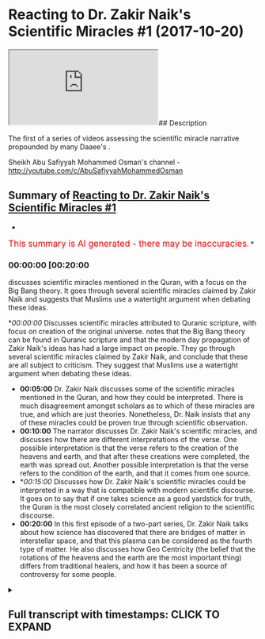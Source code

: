 # Reacting to Dr. Zakir Naik's Scientific Miracles #1 (2017-10-20)

<iframe loading='lazy' src='https://www.youtube.com/embed/3PWiCVjrOXE'></iframe>## Description

The first of a series of videos assessing the scientific miracle narrative propounded by many Daaee's . 

Sheikh Abu Safiyyah Mohammed Osman's channel - http://youtube.com/c/AbuSafiyyahMohammedOsman

## Summary of [Reacting to Dr. Zakir Naik's Scientific Miracles #1](https://www.youtube.com/watch?v=3PWiCVjrOXE)


*

<span style="color:red; font-size:125%">This summary is AI generated - there may be inaccuracies</span>. [](/)*

### <a onclick="modifyYTiframeseektime('1200')">00:00:00 [00:20:00</a>

 discusses scientific miracles mentioned in the Quran, with a focus on the Big Bang theory. It goes through several scientific miracles claimed by Zakir Naik and suggests that Muslims use a watertight argument when debating these ideas.

**<a onclick="modifyYTiframeseektime('0')">00:00:00</a>* Discusses scientific miracles attributed to Quranic scripture, with focus on creation of the original universe. notes that the Big Bang theory can be found in Quranic scripture and that the modern day propagation of Zakir Naik's ideas has had a large impact on people. They go through several scientific miracles claimed by Zakir Naik, and conclude that these are all subject to criticism. They suggest that Muslims use a watertight argument when debating these ideas.
* **<a onclick="modifyYTiframeseektime('300')">00:05:00</a>**  Dr. Zakir Naik discusses some of the scientific miracles mentioned in the Quran, and how they could be interpreted. There is much disagreement amongst scholars as to which of these miracles are true, and which are just theories. Nonetheless, Dr. Naik insists that any of these miracles could be proven true through scientific observation.
* **<a onclick="modifyYTiframeseektime('600')">00:10:00</a>** The narrator discusses Dr. Zakir Naik's scientific miracles, and discusses how there are different interpretations of the verse. One possible interpretation is that the verse refers to the creation of the heavens and earth, and that after these creations were completed, the earth was spread out. Another possible interpretation is that the verse refers to the condition of the earth, and that it comes from one source.
* **<a onclick="modifyYTiframeseektime('900')">00:15:00</a>* Discusses how Dr. Zakir Naik's scientific miracles could be interpreted in a way that is compatible with modern scientific discourse. It goes on to say that if one takes science as a good yardstick for truth, the Quran is the most closely correlated ancient religion to the scientific discourse.
* **<a onclick="modifyYTiframeseektime('1200')">00:20:00</a>** In this first episode of a two-part series, Dr. Zakir Naik talks about how science has discovered that there are bridges of matter in interstellar space, and that this plasma can be considered as the fourth type of matter. He also discusses how Geo Centricity (the belief that the rotations of the heavens and the earth are the most important thing) differs from traditional healers, and how it has been a source of controversy for some people.

<details><summary><h2>Full transcript with timestamps: CLICK TO EXPAND</h2></summary>

<a onclick="modifyYTiframeseektime('1)')">0:00:01 [Music]</a>
<a onclick="modifyYTiframeseektime('8)')">0:00:08 Jamia 30 miss Vilar another human is and</a>
<a onclick="modifyYTiframeseektime('12)')">0:00:12 gentlemen and welcome to our first</a>
<a onclick="modifyYTiframeseektime('14)')">0:00:14 episode of our assessment of the</a>
<a onclick="modifyYTiframeseektime('17)')">0:00:17 scientific miracles narrative basically</a>
<a onclick="modifyYTiframeseektime('20)')">0:00:20 as a precursor first of all let me</a>
<a onclick="modifyYTiframeseektime('23)')">0:00:23 introduce you I also fear how you do</a>
<a onclick="modifyYTiframeseektime('27)')">0:00:27 that I'm good not good to thank you know</a>
<a onclick="modifyYTiframeseektime('30)')">0:00:30 our pleasure man I've got another video</a>
<a onclick="modifyYTiframeseektime('32)')">0:00:32 of you in one of other videos welcome to</a>
<a onclick="modifyYTiframeseektime('37)')">0:00:37 just now what we're doing and before we</a>
<a onclick="modifyYTiframeseektime('39)')">0:00:39 start is what we're doing is we're going</a>
<a onclick="modifyYTiframeseektime('41)')">0:00:41 through systematically the claims made</a>
<a onclick="modifyYTiframeseektime('43)')">0:00:43 by both Muslim propagandists and</a>
<a onclick="modifyYTiframeseektime('45)')">0:00:45 non-muslim propagandists to try and</a>
<a onclick="modifyYTiframeseektime('48)')">0:00:48 assert that there is what they would</a>
<a onclick="modifyYTiframeseektime('50)')">0:00:50 refer to as a either scientific miracles</a>
<a onclick="modifyYTiframeseektime('53)')">0:00:53 of the Quran or be scientific errors of</a>
<a onclick="modifyYTiframeseektime('55)')">0:00:55 the Quran both of them use a very</a>
<a onclick="modifyYTiframeseektime('57)')">0:00:57 similar strategy in a sense I mean they</a>
<a onclick="modifyYTiframeseektime('59)')">0:00:59 go to the old exegesis is but it fi seer</a>
<a onclick="modifyYTiframeseektime('61)')">0:01:01 of the Quran and they try and pick out</a>
<a onclick="modifyYTiframeseektime('63)')">0:01:03 that which either goes in line with</a>
<a onclick="modifyYTiframeseektime('65)')">0:01:05 science or convict science what we're</a>
<a onclick="modifyYTiframeseektime('67)')">0:01:07 gonna do hopefully to start off with is</a>
<a onclick="modifyYTiframeseektime('70)')">0:01:10 discuss or just refer you guys actually</a>
<a onclick="modifyYTiframeseektime('72)')">0:01:12 to something we've already done with</a>
<a onclick="modifyYTiframeseektime('73)')">0:01:13 support sabore admins who's who's kind</a>
<a onclick="modifyYTiframeseektime('77)')">0:01:17 of Iman known for his</a>
<a onclick="modifyYTiframeseektime('80)')">0:01:20 polemics against evolutionists and is</a>
<a onclick="modifyYTiframeseektime('83)')">0:01:23 the base with the evolutionists well we</a>
<a onclick="modifyYTiframeseektime('85)')">0:01:25 kind of to kind of conclude what he said</a>
<a onclick="modifyYTiframeseektime('87)')">0:01:27 we we concluded that in terms of science</a>
<a onclick="modifyYTiframeseektime('90)')">0:01:30 in the philosophy of science the highest</a>
<a onclick="modifyYTiframeseektime('92)')">0:01:32 form of site or the strongest science</a>
<a onclick="modifyYTiframeseektime('94)')">0:01:34 you could say is observational science</a>
<a onclick="modifyYTiframeseektime('96)')">0:01:36 so if you have a vase and you drop a</a>
<a onclick="modifyYTiframeseektime('98)')">0:01:38 vase and the vase breaks this is</a>
<a onclick="modifyYTiframeseektime('100)')">0:01:40 something which is observationally true</a>
<a onclick="modifyYTiframeseektime('102)')">0:01:42 we can see it it's an observation right</a>
<a onclick="modifyYTiframeseektime('104)')">0:01:44 now how the vase breaks in terms of the</a>
<a onclick="modifyYTiframeseektime('107)')">0:01:47 theory of gravity or theories of gravity</a>
<a onclick="modifyYTiframeseektime('109)')">0:01:49 doesn't that's that's changed you know</a>
<a onclick="modifyYTiframeseektime('112)')">0:01:52 it was first Newtonian understanding and</a>
<a onclick="modifyYTiframeseektime('114)')">0:01:54 then an Italian saying for example right</a>
<a onclick="modifyYTiframeseektime('115)')">0:01:55 so theories are not as strong as</a>
<a onclick="modifyYTiframeseektime('118)')">0:01:58 observations but even observations we</a>
<a onclick="modifyYTiframeseektime('120)')">0:02:00 concluded can change as well and one of</a>
<a onclick="modifyYTiframeseektime('122)')">0:02:02 those examples as the Sun it was</a>
<a onclick="modifyYTiframeseektime('125)')">0:02:05 observed to be static irrespective to</a>
<a onclick="modifyYTiframeseektime('127)')">0:02:07 the earth and then it was observed to</a>
<a onclick="modifyYTiframeseektime('128)')">0:02:08 have its own rotation around itself and</a>
<a onclick="modifyYTiframeseektime('130)')">0:02:10 in the Milky Way so the point being</a>
<a onclick="modifyYTiframeseektime('132)')">0:02:12 everything in science can be criticized</a>
<a onclick="modifyYTiframeseektime('134)')">0:02:14 and science is not incorrigible in the</a>
<a onclick="modifyYTiframeseektime('136)')">0:02:16 sense that it can change so that's the</a>
<a onclick="modifyYTiframeseektime('139)')">0:02:19 first really important point that we</a>
<a onclick="modifyYTiframeseektime('141)')">0:02:21 have to make when we're discussing these</a>
<a onclick="modifyYTiframeseektime('142)')">0:02:22 things now the thing is what has</a>
<a onclick="modifyYTiframeseektime('144)')">0:02:24 happened is there was a person name is</a>
<a onclick="modifyYTiframeseektime('146)')">0:02:26 Morris aqua I wrote a book which was he</a>
<a onclick="modifyYTiframeseektime('150)')">0:02:30 was a french egyptologist and he went to</a>
<a onclick="modifyYTiframeseektime('152)')">0:02:32 egypt and these things and he found</a>
<a onclick="modifyYTiframeseektime('153)')">0:02:33 ramesses ii body and yeah and all these</a>
<a onclick="modifyYTiframeseektime('156)')">0:02:36 things I read his book why it's me what</a>
<a onclick="modifyYTiframeseektime('158)')">0:02:38 his book was called as the Bible Quran</a>
<a onclick="modifyYTiframeseektime('161)')">0:02:41 and science and it was a comparison to</a>
<a onclick="modifyYTiframeseektime('163)')">0:02:43 Quran the Bible and the scientific</a>
<a onclick="modifyYTiframeseektime('165)')">0:02:45 method and what's happened is this has</a>
<a onclick="modifyYTiframeseektime('167)')">0:02:47 been translated into what was referred</a>
<a onclick="modifyYTiframeseektime('169)')">0:02:49 to as book war isn't yeah and probably</a>
<a onclick="modifyYTiframeseektime('172)')">0:02:52 the biggest advocate of his books or his</a>
<a onclick="modifyYTiframeseektime('175)')">0:02:55 kind of material is Dow a material is</a>
<a onclick="modifyYTiframeseektime('177)')">0:02:57 zakian like you everyone probably knows</a>
<a onclick="modifyYTiframeseektime('179)')">0:02:59 who I'm talking about second I guess</a>
<a onclick="modifyYTiframeseektime('180)')">0:03:00 really if not the most one of the most</a>
<a onclick="modifyYTiframeseektime('182)')">0:03:02 influential the most affluent role</a>
<a onclick="modifyYTiframeseektime('183)')">0:03:03 propagates over slap in terms of the DAO</a>
<a onclick="modifyYTiframeseektime('187)')">0:03:07 world</a>
<a onclick="modifyYTiframeseektime('189)')">0:03:09 when I say influence I mean effect on</a>
<a onclick="modifyYTiframeseektime('191)')">0:03:11 people he's had the most effect on</a>
<a onclick="modifyYTiframeseektime('192)')">0:03:12 people in terms of the Dawa and probably</a>
<a onclick="modifyYTiframeseektime('195)')">0:03:15 the whole of the world now for this</a>
<a onclick="modifyYTiframeseektime('197)')">0:03:17 reason we're going to use the zakir naik</a>
<a onclick="modifyYTiframeseektime('198)')">0:03:18 template and we're gonna go through some</a>
<a onclick="modifyYTiframeseektime('200)')">0:03:20 of the things that he's he said we're</a>
<a onclick="modifyYTiframeseektime('202)')">0:03:22 going to scrutinize it but we're also</a>
<a onclick="modifyYTiframeseektime('204)')">0:03:24 going to see what other people have said</a>
<a onclick="modifyYTiframeseektime('207)')">0:03:27 on the other side who scrutinized it in</a>
<a onclick="modifyYTiframeseektime('209)')">0:03:29 a way which we believe is also unfair</a>
<a onclick="modifyYTiframeseektime('210)')">0:03:30 and that way we're trying to what we're</a>
<a onclick="modifyYTiframeseektime('212)')">0:03:32 trying to promote here is a watertight</a>
<a onclick="modifyYTiframeseektime('215)')">0:03:35 argument which we can use as Muslims in</a>
<a onclick="modifyYTiframeseektime('217)')">0:03:37 the Dawa but also to kind of understand</a>
<a onclick="modifyYTiframeseektime('220)')">0:03:40 this whole phenomena in and of itself</a>
<a onclick="modifyYTiframeseektime('221)')">0:03:41 whereby is gonna be very difficult for</a>
<a onclick="modifyYTiframeseektime('224)')">0:03:44 people to try and unpack it and to try</a>
<a onclick="modifyYTiframeseektime('226)')">0:03:46 and say this is wrong right so what</a>
<a onclick="modifyYTiframeseektime('228)')">0:03:48 we're going to be doing is we're going</a>
<a onclick="modifyYTiframeseektime('229)')">0:03:49 to be referencing the classical</a>
<a onclick="modifyYTiframeseektime('231)')">0:03:51 definition meaning the classic or exergy</a>
<a onclick="modifyYTiframeseektime('232)')">0:03:52 disease right because they cannot have</a>
<a onclick="modifyYTiframeseektime('235)')">0:03:55 been impacted by the scientific</a>
<a onclick="modifyYTiframeseektime('236)')">0:03:56 narrative by virtue of the fact that</a>
<a onclick="modifyYTiframeseektime('238)')">0:03:58 they came before science had discovered</a>
<a onclick="modifyYTiframeseektime('240)')">0:04:00 things about science we're also going to</a>
<a onclick="modifyYTiframeseektime('243)')">0:04:03 go systematically through the supposed</a>
<a onclick="modifyYTiframeseektime('246)')">0:04:06 scientific miracles in a thematic way so</a>
<a onclick="modifyYTiframeseektime('249)')">0:04:09 in the first episode we're doing today</a>
<a onclick="modifyYTiframeseektime('250)')">0:04:10 is about creation of the original so</a>
<a onclick="modifyYTiframeseektime('252)')">0:04:12 let's get straight into this right let's</a>
<a onclick="modifyYTiframeseektime('255)')">0:04:15 see first of all was I can like has to</a>
<a onclick="modifyYTiframeseektime('257)')">0:04:17 say about the creations of the heavens</a>
<a onclick="modifyYTiframeseektime('260)')">0:04:20 and the earth and let's see what</a>
<a onclick="modifyYTiframeseektime('261)')">0:04:21 well actually we can make of this there</a>
<a onclick="modifyYTiframeseektime('264)')">0:04:24 was a second D separation which gave</a>
<a onclick="modifyYTiframeseektime('267)')">0:04:27 rise to galaxies the stars the planets</a>
<a onclick="modifyYTiframeseektime('271)')">0:04:31 the Sun the moon and the earth on which</a>
<a onclick="modifyYTiframeseektime('274)')">0:04:34 we live this we call as the Big Bang the</a>
<a onclick="modifyYTiframeseektime('277)')">0:04:37 glorious quran mentions this in a</a>
<a onclick="modifyYTiframeseektime('281)')">0:04:41 nutshell 1400 years ago insomnia chapter</a>
<a onclick="modifyYTiframeseektime('285)')">0:04:45 number 21 what's the matter T so as you</a>
<a onclick="modifyYTiframeseektime('288)')">0:04:48 can see here he's talking about the Big</a>
<a onclick="modifyYTiframeseektime('290)')">0:04:50 Bang and and his his claim is that the</a>
<a onclick="modifyYTiframeseektime('292)')">0:04:52 Big Bang can be found in the Quranic</a>
<a onclick="modifyYTiframeseektime('294)')">0:04:54 discourse yeah what's your position on</a>
<a onclick="modifyYTiframeseektime('296)')">0:04:56 how do you think I think it's important</a>
<a onclick="modifyYTiframeseektime('298)')">0:04:58 before we go into that to talk briefly</a>
<a onclick="modifyYTiframeseektime('299)')">0:04:59 about how we should view the modern day</a>
<a onclick="modifyYTiframeseektime('302)')">0:05:02 scientific theory in comparison with the</a>
<a onclick="modifyYTiframeseektime('304)')">0:05:04 Quran and I and I think the reality is</a>
<a onclick="modifyYTiframeseektime('306)')">0:05:06 that to place a fundamental guiding</a>
<a onclick="modifyYTiframeseektime('308)')">0:05:08 overarching principle would be to say</a>
<a onclick="modifyYTiframeseektime('310)')">0:05:10 that you know this is something between</a>
<a onclick="modifyYTiframeseektime('312)')">0:05:12 three opposites the hub the truth is</a>
<a onclick="modifyYTiframeseektime('314)')">0:05:14 always in the middle yeah and you know</a>
<a onclick="modifyYTiframeseektime('316)')">0:05:16 many of the orbital principles are</a>
<a onclick="modifyYTiframeseektime('317)')">0:05:17 mentioned by scholars who specialized</a>
<a onclick="modifyYTiframeseektime('319)')">0:05:19 interfere and what we call it have said</a>
<a onclick="modifyYTiframeseektime('321)')">0:05:21 an enemy or the scientific</a>
<a onclick="modifyYTiframeseektime('322)')">0:05:22 have said which we see being propagated</a>
<a onclick="modifyYTiframeseektime('324)')">0:05:24 for many to add many colors of its lamps</a>
<a onclick="modifyYTiframeseektime('326)')">0:05:26 such a sucking like and the summary is</a>
<a onclick="modifyYTiframeseektime('330)')">0:05:30 that if there are something and you</a>
<a onclick="modifyYTiframeseektime('331)')">0:05:31 covered this I think we support that if</a>
<a onclick="modifyYTiframeseektime('333)')">0:05:33 there is something which is an</a>
<a onclick="modifyYTiframeseektime('334)')">0:05:34 undeniable scientific truth or reality</a>
<a onclick="modifyYTiframeseektime('336)')">0:05:36 or observation and it's unquestionable</a>
<a onclick="modifyYTiframeseektime('339)')">0:05:39 and it's proven and accepted and agreed</a>
<a onclick="modifyYTiframeseektime('342)')">0:05:42 upon then the iron question may be may</a>
<a onclick="modifyYTiframeseektime('345)')">0:05:45 be interpreted accordingly it may be</a>
<a onclick="modifyYTiframeseektime('346)')">0:05:46 accepted accordingly then it's possible</a>
<a onclick="modifyYTiframeseektime('348)')">0:05:48 if we can do that and we can interpret</a>
<a onclick="modifyYTiframeseektime('350)')">0:05:50 accordingly but we cannot unequivocally</a>
<a onclick="modifyYTiframeseektime('352)')">0:05:52 state that this is what Allah meant in</a>
<a onclick="modifyYTiframeseektime('354)')">0:05:54 this ayah and it's important to not say</a>
<a onclick="modifyYTiframeseektime('357)')">0:05:57 this because we haven't got a clear text</a>
<a onclick="modifyYTiframeseektime('359)')">0:05:59 that says Allah meant to say this right</a>
<a onclick="modifyYTiframeseektime('361)')">0:06:01 so for example taking this area in</a>
<a onclick="modifyYTiframeseektime('364)')">0:06:04 chapter 21 verse 13 right first of all</a>
<a onclick="modifyYTiframeseektime('366)')">0:06:06 is there any deficit which correspond to</a>
<a onclick="modifyYTiframeseektime('368)')">0:06:08 there to the Big Bang you see a lot many</a>
<a onclick="modifyYTiframeseektime('372)')">0:06:12 of them occur soon many of the scholars</a>
<a onclick="modifyYTiframeseektime('373)')">0:06:13 have spoken about Zion and there isn't a</a>
<a onclick="modifyYTiframeseektime('375)')">0:06:15 one single agreed-upon</a>
<a onclick="modifyYTiframeseektime('378)')">0:06:18 interpretation of this I even back in</a>
<a onclick="modifyYTiframeseektime('379)')">0:06:19 the day even back you know a thousand</a>
<a onclick="modifyYTiframeseektime('381)')">0:06:21 years ago he mentioned he stuffs a very</a>
<a onclick="modifyYTiframeseektime('383)')">0:06:23 famous stuff says quality of certain</a>
<a onclick="modifyYTiframeseektime('385)')">0:06:25 Kabir he says that he mentions roughly</a>
<a onclick="modifyYTiframeseektime('387)')">0:06:27 about four or five different types of</a>
<a onclick="modifyYTiframeseektime('388)')">0:06:28 stuff said one of them is that a loss</a>
<a onclick="modifyYTiframeseektime('391)')">0:06:31 paralysis can a terror attack on a human</a>
<a onclick="modifyYTiframeseektime('394)')">0:06:34 that the heavens and the earth were a</a>
<a onclick="modifyYTiframeseektime('396)')">0:06:36 single entity a single entity perfect</a>
<a onclick="modifyYTiframeseektime('399)')">0:06:39 upon our home a feta is the opposite of</a>
<a onclick="modifyYTiframeseektime('401)')">0:06:41 rot so that's all is to join something</a>
<a onclick="modifyYTiframeseektime('403)')">0:06:43 together and fess up and this is of</a>
<a onclick="modifyYTiframeseektime('405)')">0:06:45 course in speaking in Arabic language</a>
<a onclick="modifyYTiframeseektime('406)')">0:06:46 reticles to take it apart</a>
<a onclick="modifyYTiframeseektime('408)')">0:06:48 yep so this is one interpretation given</a>
<a onclick="modifyYTiframeseektime('411)')">0:06:51 and he quotes from even our birthday</a>
<a onclick="modifyYTiframeseektime('413)')">0:06:53 famous companion and others from the</a>
<a onclick="modifyYTiframeseektime('415)')">0:06:55 early generation had this how had this</a>
<a onclick="modifyYTiframeseektime('417)')">0:06:57 opinion the other quite famous opinion</a>
<a onclick="modifyYTiframeseektime('420)')">0:07:00 on this ayah and this is the according</a>
<a onclick="modifyYTiframeseektime('422)')">0:07:02 to the majority of the people of</a>
<a onclick="modifyYTiframeseektime('424)')">0:07:04 tashera's is that the heavens and the</a>
<a onclick="modifyYTiframeseektime('425)')">0:07:05 earth</a>
<a onclick="modifyYTiframeseektime('426)')">0:07:06 they were joined together they were one</a>
<a onclick="modifyYTiframeseektime('428)')">0:07:08 thing in terms in reference to its</a>
<a onclick="modifyYTiframeseektime('431)')">0:07:11 hardness and reference to his</a>
<a onclick="modifyYTiframeseektime('432)')">0:07:12 perfectness yeah and then I lost one ton</a>
<a onclick="modifyYTiframeseektime('435)')">0:07:15 separated between them by all via the</a>
<a onclick="modifyYTiframeseektime('437)')">0:07:17 characteristics so he gave the heavens</a>
<a onclick="modifyYTiframeseektime('439)')">0:07:19 or the sky</a>
<a onclick="modifyYTiframeseektime('440)')">0:07:20 as we refer to it the sky or over the</a>
<a onclick="modifyYTiframeseektime('442)')">0:07:22 earth the characteristic of having rain</a>
<a onclick="modifyYTiframeseektime('445)')">0:07:25 and raining and ardour the earth by</a>
<a onclick="modifyYTiframeseektime('448)')">0:07:28 letting plantation and growth grown it</a>
<a onclick="modifyYTiframeseektime('450)')">0:07:30 yeah and this supported by the following</a>
<a onclick="modifyYTiframeseektime('452)')">0:07:32 I that comes after or dynamically shape</a>
<a onclick="modifyYTiframeseektime('455)')">0:07:35 were</a>
<a onclick="modifyYTiframeseektime('456)')">0:07:36 we made everything and we make</a>
<a onclick="modifyYTiframeseektime('459)')">0:07:39 everything from water every living thing</a>
<a onclick="modifyYTiframeseektime('461)')">0:07:41 from water so every living thing has a</a>
<a onclick="modifyYTiframeseektime('463)')">0:07:43 characteristic that it has water in it</a>
<a onclick="modifyYTiframeseektime('465)')">0:07:45 and this propagated and it is supported</a>
<a onclick="modifyYTiframeseektime('467)')">0:07:47 by many many of them officer on another</a>
<a onclick="modifyYTiframeseektime('469)')">0:07:49 interpretation given by Abu Salim else</a>
<a onclick="modifyYTiframeseektime('471)')">0:07:51 for honey</a>
<a onclick="modifyYTiframeseektime('472)')">0:07:52 is that what feta could mean it could</a>
<a onclick="modifyYTiframeseektime('475)')">0:07:55 mean a metaphor meaning that something</a>
<a onclick="modifyYTiframeseektime('477)')">0:07:57 was not something was created something</a>
<a onclick="modifyYTiframeseektime('479)')">0:07:59 was created out of nothing so here you</a>
<a onclick="modifyYTiframeseektime('481)')">0:08:01 see fit erotic erotica escort esposa</a>
<a onclick="modifyYTiframeseektime('495)')">0:08:15 that the Quran is referencing definitely</a>
<a onclick="modifyYTiframeseektime('497)')">0:08:17 very plain as I said earlier we cannot</a>
<a onclick="modifyYTiframeseektime('499)')">0:08:19 say this we cannot say this and you know</a>
<a onclick="modifyYTiframeseektime('501)')">0:08:21 the you know the Quran Allah sponsor and</a>
<a onclick="modifyYTiframeseektime('504)')">0:08:24 I didn't reveal the Quran to be a book</a>
<a onclick="modifyYTiframeseektime('506)')">0:08:26 of scientific theory a book that can it</a>
<a onclick="modifyYTiframeseektime('508)')">0:08:28 be a plot scientific theory didn't</a>
<a onclick="modifyYTiframeseektime('510)')">0:08:30 rejected its revealed as a book to guide</a>
<a onclick="modifyYTiframeseektime('512)')">0:08:32 us or goddess the Muslims to be a</a>
<a onclick="modifyYTiframeseektime('514)')">0:08:34 guidance for mankind to the earth but at</a>
<a onclick="modifyYTiframeseektime('516)')">0:08:36 the same time it can be interpreted in</a>
<a onclick="modifyYTiframeseektime('519)')">0:08:39 that way it can be interpreted in that</a>
<a onclick="modifyYTiframeseektime('520)')">0:08:40 way if if this scientific theory in and</a>
<a onclick="modifyYTiframeseektime('523)')">0:08:43 off itself is is a reality a truth yeah</a>
<a onclick="modifyYTiframeseektime('525)')">0:08:45 okay and this is called the contentious</a>
<a onclick="modifyYTiframeseektime('527)')">0:08:47 point in of itself right and if there is</a>
<a onclick="modifyYTiframeseektime('529)')">0:08:49 space to be interpreted and we have this</a>
<a onclick="modifyYTiframeseektime('531)')">0:08:51 interpretation in the past then if</a>
<a onclick="modifyYTiframeseektime('533)')">0:08:53 possibly it could be but we cannot state</a>
<a onclick="modifyYTiframeseektime('535)')">0:08:55 that this is what we cannot have the</a>
<a onclick="modifyYTiframeseektime('537)')">0:08:57 cannot say that this is definitely what</a>
<a onclick="modifyYTiframeseektime('539)')">0:08:59 Allah MIT in decide right and obviously</a>
<a onclick="modifyYTiframeseektime('541)')">0:09:01 if we do there's the problem of ok-lau</a>
<a onclick="modifyYTiframeseektime('543)')">0:09:03 of where we say the Big Bang model is is</a>
<a onclick="modifyYTiframeseektime('546)')">0:09:06 the popular model of today tomorrow they</a>
<a onclick="modifyYTiframeseektime('548)')">0:09:08 change it to another moment exactly and</a>
<a onclick="modifyYTiframeseektime('549)')">0:09:09 this is continually change around so</a>
<a onclick="modifyYTiframeseektime('551)')">0:09:11 when we accept it today we might reject</a>
<a onclick="modifyYTiframeseektime('552)')">0:09:12 the one tomorrow and physically so</a>
<a onclick="modifyYTiframeseektime('554)')">0:09:14 incredibly is incredibly fluid</a>
<a onclick="modifyYTiframeseektime('555)')">0:09:15 absolutely paradigm shifts and things</a>
<a onclick="modifyYTiframeseektime('557)')">0:09:17 yeah so happens every day yeah it</a>
<a onclick="modifyYTiframeseektime('559)')">0:09:19 happens almost on a let's say decade</a>
<a onclick="modifyYTiframeseektime('561)')">0:09:21 basis yeah a level books and physics</a>
<a onclick="modifyYTiframeseektime('563)')">0:09:23 were completely different to maybe</a>
<a onclick="modifyYTiframeseektime('565)')">0:09:25 twenty years ago yeah</a>
<a onclick="modifyYTiframeseektime('566)')">0:09:26 ships are coming let's let's go to the</a>
<a onclick="modifyYTiframeseektime('569)')">0:09:29 other the other things the other thing</a>
<a onclick="modifyYTiframeseektime('570)')">0:09:30 that was commonly mentioned is essa was</a>
<a onclick="modifyYTiframeseektime('572)')">0:09:32 some a benign had be a Donnellan was on</a>
<a onclick="modifyYTiframeseektime('574)')">0:09:34 him that they insert the very edge up to</a>
<a onclick="modifyYTiframeseektime('576)')">0:09:36 fifty one of the Quran yeah first force</a>
<a onclick="modifyYTiframeseektime('578)')">0:09:38 of the heaven has been created with</a>
<a onclick="modifyYTiframeseektime('580)')">0:09:40 power and we are steadily expanding it</a>
<a onclick="modifyYTiframeseektime('582)')">0:09:42 you</a>
<a onclick="modifyYTiframeseektime('582)')">0:09:42 notice the correct translation it could</a>
<a onclick="modifyYTiframeseektime('585)')">0:09:45 be interpreted as a again this</a>
<a onclick="modifyYTiframeseektime('587)')">0:09:47 difference of opinion as to what aid</a>
<a onclick="modifyYTiframeseektime('588)')">0:09:48 what does aid me here we're in the moon</a>
<a onclick="modifyYTiframeseektime('591)')">0:09:51 and we are indeed as you said expanding</a>
<a onclick="modifyYTiframeseektime('594)')">0:09:54 it some of them for children have</a>
<a onclick="modifyYTiframeseektime('595)')">0:09:55 mentioned star support to be a quotes</a>
<a onclick="modifyYTiframeseektime('597)')">0:09:57 that there are a number of different</a>
<a onclick="modifyYTiframeseektime('599)')">0:09:59 temptations given Muhajiroun</a>
<a onclick="modifyYTiframeseektime('600)')">0:10:00 pardon we are able we are able we are</a>
<a onclick="modifyYTiframeseektime('602)')">0:10:02 all powerful and Joha d says that the</a>
<a onclick="modifyYTiframeseektime('605)')">0:10:05 best meaning of this is that we are not</a>
<a onclick="modifyYTiframeseektime('607)')">0:10:07 in need of anyone and we are powerful so</a>
<a onclick="modifyYTiframeseektime('609)')">0:10:09 he drove heavy here has encompassed all</a>
<a onclick="modifyYTiframeseektime('611)')">0:10:11 of the previous interpretations given</a>
<a onclick="modifyYTiframeseektime('613)')">0:10:13 into one particular one particular poll</a>
<a onclick="modifyYTiframeseektime('615)')">0:10:15 one particular opinion so it's not</a>
<a onclick="modifyYTiframeseektime('617)')">0:10:17 necessarily that we are expending okay</a>
<a onclick="modifyYTiframeseektime('620)')">0:10:20 in fact the strongest apenas that we are</a>
<a onclick="modifyYTiframeseektime('622)')">0:10:22 all able we are all powerful and is</a>
<a onclick="modifyYTiframeseektime('624)')">0:10:24 there any contradiction between those</a>
<a onclick="modifyYTiframeseektime('625)')">0:10:25 good could someone theoretically believe</a>
<a onclick="modifyYTiframeseektime('627)')">0:10:27 in both of those in able and absolutely</a>
<a onclick="modifyYTiframeseektime('629)')">0:10:29 absolutely compromise see is that here</a>
<a onclick="modifyYTiframeseektime('631)')">0:10:31 is what's a map when i have been almost</a>
<a onclick="modifyYTiframeseektime('633)')">0:10:33 young so it doesn't say what some at</a>
<a onclick="modifyYTiframeseektime('635)')">0:10:35 dunya but an abrasion win element so</a>
<a onclick="modifyYTiframeseektime('637)')">0:10:37 yeah so the the it off out the atom a</a>
<a onclick="modifyYTiframeseektime('640)')">0:10:40 definitely they don't have dunya because</a>
<a onclick="modifyYTiframeseektime('643)')">0:10:43 we know that somatic dunya is pollutant</a>
<a onclick="modifyYTiframeseektime('645)')">0:10:45 bulk yeah is where you find any stars</a>
<a onclick="modifyYTiframeseektime('647)')">0:10:47 right yeah a summer so you can translate</a>
<a onclick="modifyYTiframeseektime('649)')">0:10:49 how you translate that it's possibly</a>
<a onclick="modifyYTiframeseektime('651)')">0:10:51 universe or because the thing is yeah i</a>
<a onclick="modifyYTiframeseektime('652)')">0:10:52 mean i don't want to do that myself but</a>
<a onclick="modifyYTiframeseektime('654)')">0:10:54 the point is I'm saying I was so mad</a>
<a onclick="modifyYTiframeseektime('657)')">0:10:57 it's not saying what's the matter dunya</a>
<a onclick="modifyYTiframeseektime('658)')">0:10:58 so it's not saying this worldly this but</a>
<a onclick="modifyYTiframeseektime('660)')">0:11:00 the sky this thing above us above and</a>
<a onclick="modifyYTiframeseektime('664)')">0:11:04 this is from again the principles of</a>
<a onclick="modifyYTiframeseektime('665)')">0:11:05 tusser because here now Allah says</a>
<a onclick="modifyYTiframeseektime('667)')">0:11:07 Watson so there's a leaf and there's a</a>
<a onclick="modifyYTiframeseektime('669)')">0:11:09 lamp before the word simmer and</a>
<a onclick="modifyYTiframeseektime('671)')">0:11:11 intercede all sort of said we say turn</a>
<a onclick="modifyYTiframeseektime('673)')">0:11:13 yeah and it doesn't remove their</a>
<a onclick="modifyYTiframeseektime('674)')">0:11:14 generality right so it could possibly</a>
<a onclick="modifyYTiframeseektime('676)')">0:11:16 encompass all for this all of these</a>
<a onclick="modifyYTiframeseektime('678)')">0:11:18 things okay so could could me all the</a>
<a onclick="modifyYTiframeseektime('680)')">0:11:20 seven heavens</a>
<a onclick="modifyYTiframeseektime('681)')">0:11:21 it could mean all of these not for you</a>
<a onclick="modifyYTiframeseektime('682)')">0:11:22 to restrict it to one particular thing</a>
<a onclick="modifyYTiframeseektime('684)')">0:11:24 again you need a clear text on this</a>
<a onclick="modifyYTiframeseektime('685)')">0:11:25 right which so once again it's an</a>
<a onclick="modifyYTiframeseektime('687)')">0:11:27 interesting verse it could correlate to</a>
<a onclick="modifyYTiframeseektime('690)')">0:11:30 what's going on according to the theory</a>
<a onclick="modifyYTiframeseektime('691)')">0:11:31 oh we can't be too sure about that we</a>
<a onclick="modifyYTiframeseektime('693)')">0:11:33 shouldn't use that to propagate</a>
<a onclick="modifyYTiframeseektime('694)')">0:11:34 absolutely absolutely you know because</a>
<a onclick="modifyYTiframeseektime('695)')">0:11:35 again there are different of different</a>
<a onclick="modifyYTiframeseektime('697)')">0:11:37 options given but amorphous you know on</a>
<a onclick="modifyYTiframeseektime('698)')">0:11:38 this and even just from the Arabic</a>
<a onclick="modifyYTiframeseektime('700)')">0:11:40 language we can say that this doesn't</a>
<a onclick="modifyYTiframeseektime('701)')">0:11:41 cannot restrict it to this particular</a>
<a onclick="modifyYTiframeseektime('702)')">0:11:42 meaning and as if we restricted the</a>
<a onclick="modifyYTiframeseektime('704)')">0:11:44 Quran to something okay on the other</a>
<a onclick="modifyYTiframeseektime('706)')">0:11:46 hand though we have some people who</a>
<a onclick="modifyYTiframeseektime('707)')">0:11:47 maybe let's say trying to attack Islam</a>
<a onclick="modifyYTiframeseektime('709)')">0:11:49 yeah so let me give you this this one</a>
<a onclick="modifyYTiframeseektime('712)')">0:11:52 particular person</a>
<a onclick="modifyYTiframeseektime('712)')">0:11:52 the internet he said that the one that</a>
<a onclick="modifyYTiframeseektime('714)')">0:11:54 actually he lists says one of the</a>
<a onclick="modifyYTiframeseektime('716)')">0:11:56 reasons why he left Islam and he says</a>
<a onclick="modifyYTiframeseektime('718)')">0:11:58 that Islam advocates that the earth was</a>
<a onclick="modifyYTiframeseektime('721)')">0:12:01 created before the heaven yeah so and</a>
<a onclick="modifyYTiframeseektime('723)')">0:12:03 obviously he quotes the verse develop a</a>
<a onclick="modifyYTiframeseektime('727)')">0:12:07 lock on metallurgy mathematics oh I</a>
<a onclick="modifyYTiframeseektime('728)')">0:12:08 understand why he's the one who created</a>
<a onclick="modifyYTiframeseektime('731)')">0:12:11 all did everything in the earth then he</a>
<a onclick="modifyYTiframeseektime('732)')">0:12:12 turned to Devin and he made him to seven</a>
<a onclick="modifyYTiframeseektime('734)')">0:12:14 heaven he also sort of four cylinders</a>
<a onclick="modifyYTiframeseektime('736)')">0:12:16 from here yeah so the point here is is</a>
<a onclick="modifyYTiframeseektime('738)')">0:12:18 this the only interpretation we have</a>
<a onclick="modifyYTiframeseektime('740)')">0:12:20 again this this particular and sort of</a>
<a onclick="modifyYTiframeseektime('744)')">0:12:24 facilities as well a number place in the</a>
<a onclick="modifyYTiframeseektime('745)')">0:12:25 Quran this isn't the only interpretation</a>
<a onclick="modifyYTiframeseektime('747)')">0:12:27 given right this isn't enter only</a>
<a onclick="modifyYTiframeseektime('748)')">0:12:28 interpolation given by the classical</a>
<a onclick="modifyYTiframeseektime('750)')">0:12:30 scholars you have for example a Lucy he</a>
<a onclick="modifyYTiframeseektime('751)')">0:12:31 says in his guitar or in my oral Melanie</a>
<a onclick="modifyYTiframeseektime('753)')">0:12:33 he gives this interpretation then Allah</a>
<a onclick="modifyYTiframeseektime('756)')">0:12:36 intended to create the heavens yeah this</a>
<a onclick="modifyYTiframeseektime('758)')">0:12:38 is one interpretation given even if your</a>
<a onclick="modifyYTiframeseektime('760)')">0:12:40 theory is quite interestingly he points</a>
<a onclick="modifyYTiframeseektime('762)')">0:12:42 out something quite interesting he says</a>
<a onclick="modifyYTiframeseektime('764)')">0:12:44 a buddy who was from the fourth</a>
<a onclick="modifyYTiframeseektime('765)')">0:12:45 generation and he was considered as</a>
<a onclick="modifyYTiframeseektime('766)')">0:12:46 really the father of all of them force</a>
<a onclick="modifyYTiframeseektime('768)')">0:12:48 it on the people who the scholars to</a>
<a onclick="modifyYTiframeseektime('770)')">0:12:50 explain the Quran he says that iturra de</a>
<a onclick="modifyYTiframeseektime('773)')">0:12:53 who again was from the self is</a>
<a onclick="modifyYTiframeseektime('774)')">0:12:54 second-generation tabby a follower he</a>
<a onclick="modifyYTiframeseektime('777)')">0:12:57 differed with them and he said he</a>
<a onclick="modifyYTiframeseektime('779)')">0:12:59 differed with some of the other officer</a>
<a onclick="modifyYTiframeseektime('781)')">0:13:01 on a scholarship session he said that in</a>
<a onclick="modifyYTiframeseektime('783)')">0:13:03 fact this shows that the earth was</a>
<a onclick="modifyYTiframeseektime('785)')">0:13:05 created after the heavens it says oh it</a>
<a onclick="modifyYTiframeseektime('792)')">0:13:12 doesn't say and then he created and</a>
<a onclick="modifyYTiframeseektime('794)')">0:13:14 again this is also another interesting</a>
<a onclick="modifyYTiframeseektime('795)')">0:13:15 thing that Nikita and others mentioned</a>
<a onclick="modifyYTiframeseektime('797)')">0:13:17 it was a again in machine theorem Quran</a>
<a onclick="modifyYTiframeseektime('801)')">0:13:21 that it could mean that thumber here in</a>
<a onclick="modifyYTiframeseektime('804)')">0:13:24 Arabic some we roughly translated to</a>
<a onclick="modifyYTiframeseektime('806)')">0:13:26 mean as often it doesn't necessarily</a>
<a onclick="modifyYTiframeseektime('809)')">0:13:29 mean it happened this action before it</a>
<a onclick="modifyYTiframeseektime('811)')">0:13:31 happened after or the section after</a>
<a onclick="modifyYTiframeseektime('812)')">0:13:32 happened before it could mean that when</a>
<a onclick="modifyYTiframeseektime('814)')">0:13:34 you speak it's as if you were given 30</a>
<a onclick="modifyYTiframeseektime('816)')">0:13:36 you're simply reorganizing how you</a>
<a onclick="modifyYTiframeseektime('818)')">0:13:38 present a structure how you present a</a>
<a onclick="modifyYTiframeseektime('820)')">0:13:40 sentence but it could have no effect on</a>
<a onclick="modifyYTiframeseektime('822)')">0:13:42 the actual how and when it happened you</a>
<a onclick="modifyYTiframeseektime('824)')">0:13:44 know so purely from a linguistic aspect</a>
<a onclick="modifyYTiframeseektime('827)')">0:13:47 right but not a literal as I don't wanna</a>
<a onclick="modifyYTiframeseektime('829)')">0:13:49 get people into too much of a</a>
<a onclick="modifyYTiframeseektime('831)')">0:13:51 kind of tangent here but there is a</a>
<a onclick="modifyYTiframeseektime('833)')">0:13:53 there is a there's another verse in the</a>
<a onclick="modifyYTiframeseektime('836)')">0:13:56 Quran other by the dedicate a hat we're</a>
<a onclick="modifyYTiframeseektime('837)')">0:13:57 gonna come back to another episode</a>
<a onclick="modifyYTiframeseektime('838)')">0:13:58 definitely but the earth of there after</a>
<a onclick="modifyYTiframeseektime('841)')">0:14:01 we have spread out and one on so the</a>
<a onclick="modifyYTiframeseektime('844)')">0:14:04 point is this would suggest the opposite</a>
<a onclick="modifyYTiframeseektime('846)')">0:14:06 which is just that the case amount was</a>
<a onclick="modifyYTiframeseektime('848)')">0:14:08 created first and down was great okay</a>
<a onclick="modifyYTiframeseektime('849)')">0:14:09 maybe we'll cover it in the future</a>
<a onclick="modifyYTiframeseektime('851)')">0:14:11 episode the reality is that this isn't a</a>
<a onclick="modifyYTiframeseektime('853)')">0:14:13 contradiction yeah that's what I told</a>
<a onclick="modifyYTiframeseektime('855)')">0:14:15 and firstly we believe that the</a>
<a onclick="modifyYTiframeseektime('857)')">0:14:17 condition comes from one source which is</a>
<a onclick="modifyYTiframeseektime('859)')">0:14:19 all los Manos really the reality is that</a>
<a onclick="modifyYTiframeseektime('861)')">0:14:21 even some of them of a sudra of old have</a>
<a onclick="modifyYTiframeseektime('863)')">0:14:23 mentioned that it could mean that after</a>
<a onclick="modifyYTiframeseektime('865)')">0:14:25 the creation of the heavens and earth</a>
<a onclick="modifyYTiframeseektime('866)')">0:14:26 whenever a particular Canyon they were</a>
<a onclick="modifyYTiframeseektime('868)')">0:14:28 off that the earth was spread now we</a>
<a onclick="modifyYTiframeseektime('871)')">0:14:31 know in modern day Suns that it could be</a>
<a onclick="modifyYTiframeseektime('873)')">0:14:33 that the the tectonic plates were spread</a>
<a onclick="modifyYTiframeseektime('875)')">0:14:35 after gradually Allahu Alem this is a</a>
<a onclick="modifyYTiframeseektime('877)')">0:14:37 possible interpretation to give it could</a>
<a onclick="modifyYTiframeseektime('879)')">0:14:39 mean that the vegetation or it could</a>
<a onclick="modifyYTiframeseektime('880)')">0:14:40 mean not necessarily that it supports</a>
<a onclick="modifyYTiframeseektime('882)')">0:14:42 the Flat Earth theory some ascribe -</a>
<a onclick="modifyYTiframeseektime('885)')">0:14:45 yeah we're gonna come to that</a>
<a onclick="modifyYTiframeseektime('886)')">0:14:46 come to something in the second episode</a>
<a onclick="modifyYTiframeseektime('888)')">0:14:48 some people have claimed the battle</a>
<a onclick="modifyYTiframeseektime('889)')">0:14:49 Quran that it talks about Flat Earth or</a>
<a onclick="modifyYTiframeseektime('891)')">0:14:51 the earth being flat but let's let's go</a>
<a onclick="modifyYTiframeseektime('894)')">0:14:54 to another issue here which is the a.m.</a>
<a onclick="modifyYTiframeseektime('896)')">0:14:56 this is the day the six days that a lot</a>
<a onclick="modifyYTiframeseektime('899)')">0:14:59 of power I'll have a summary log now</a>
<a onclick="modifyYTiframeseektime('901)')">0:15:01 while I was reading as Isfahan II he</a>
<a onclick="modifyYTiframeseektime('903)')">0:15:03 says that a young padawan AE is a mammal</a>
<a onclick="modifyYTiframeseektime('905)')">0:15:05 Esmond it could be any time period from</a>
<a onclick="modifyYTiframeseektime('907)')">0:15:07 the time periods right well let me play</a>
<a onclick="modifyYTiframeseektime('909)')">0:15:09 devil's advocate because when you look</a>
<a onclick="modifyYTiframeseektime('910)')">0:15:10 at so little m suet for example stood</a>
<a onclick="modifyYTiframeseektime('913)')">0:15:13 such that chapter 32 of the Quran M</a>
<a onclick="modifyYTiframeseektime('916)')">0:15:16 versus another - Sumerian mythology a</a>
<a onclick="modifyYTiframeseektime('919)')">0:15:19 human can L facility mean man without</a>
<a onclick="modifyYTiframeseektime('922)')">0:15:22 doing so it says that the the the affair</a>
<a onclick="modifyYTiframeseektime('926)')">0:15:26 goes from the heavens to the earth in a</a>
<a onclick="modifyYTiframeseektime('928)')">0:15:28 day which is worth a thousand thousand</a>
<a onclick="modifyYTiframeseektime('930)')">0:15:30 years of your reckoning of Urich and</a>
<a onclick="modifyYTiframeseektime('931)')">0:15:31 obviously there's a sore eyes so with</a>
<a onclick="modifyYTiframeseektime('932)')">0:15:32 matter chapter 17 I think but I'm seen</a>
<a onclick="modifyYTiframeseektime('935)')">0:15:35 at fifty thousand years and we know that</a>
<a onclick="modifyYTiframeseektime('936)')">0:15:36 this is talking about two different days</a>
<a onclick="modifyYTiframeseektime('938)')">0:15:38 of Sidra most Epson that's what kind of</a>
<a onclick="modifyYTiframeseektime('940)')">0:15:40 up the day of judgment and I'm talking</a>
<a onclick="modifyYTiframeseektime('941)')">0:15:41 about something else but some of us even</a>
<a onclick="modifyYTiframeseektime('942)')">0:15:42 have said that this thousand days is</a>
<a onclick="modifyYTiframeseektime('944)')">0:15:44 referencing is referencing that the the</a>
<a onclick="modifyYTiframeseektime('948)')">0:15:48 The Hulk of the similar tool of the</a>
<a onclick="modifyYTiframeseektime('949)')">0:15:49 creation of David's in death and if we</a>
<a onclick="modifyYTiframeseektime('951)')">0:15:51 fall into that they were gonna say then</a>
<a onclick="modifyYTiframeseektime('952)')">0:15:52 what's the difference between you and</a>
<a onclick="modifyYTiframeseektime('953)')">0:15:53 the young earth creationist I'm sorry</a>
<a onclick="modifyYTiframeseektime('955)')">0:15:55 Christian so well how would you respond</a>
<a onclick="modifyYTiframeseektime('956)')">0:15:56 to that again it's it's not to do to</a>
<a onclick="modifyYTiframeseektime('959)')">0:15:59 Hammond of the Quran and to apply the</a>
<a onclick="modifyYTiframeseektime('960)')">0:16:00 Quran according to a modern scientific</a>
<a onclick="modifyYTiframeseektime('961)')">0:16:01 theory after it comes down to the</a>
<a onclick="modifyYTiframeseektime('963)')">0:16:03 linguistic meaning of the word yo</a>
<a onclick="modifyYTiframeseektime('965)')">0:16:05 yeah which as you said you caught from</a>
<a onclick="modifyYTiframeseektime('967)')">0:16:07 us for honey that young could mean</a>
<a onclick="modifyYTiframeseektime('969)')">0:16:09 something which is a long period of time</a>
<a onclick="modifyYTiframeseektime('970)')">0:16:10 not restricted to the 24 hours that we</a>
<a onclick="modifyYTiframeseektime('972)')">0:16:12 know and there's something called by</a>
<a onclick="modifyYTiframeseektime('973)')">0:16:13 many of the local you know many of the</a>
<a onclick="modifyYTiframeseektime('974)')">0:16:14 scholars of the language not necessarily</a>
<a onclick="modifyYTiframeseektime('976)')">0:16:16 going into the tafseer of it right so</a>
<a onclick="modifyYTiframeseektime('977)')">0:16:17 just by understanding this and again the</a>
<a onclick="modifyYTiframeseektime('979)')">0:16:19 Quran came in Arabic to the Arab also</a>
<a onclick="modifyYTiframeseektime('981)')">0:16:21 interpreted according to how the Arab</a>
<a onclick="modifyYTiframeseektime('983)')">0:16:23 how the arrows would understand their</a>
<a onclick="modifyYTiframeseektime('984)')">0:16:24 language and the Quran doesn't make it</a>
<a onclick="modifyYTiframeseektime('986)')">0:16:26 clear how long the day was again if you</a>
<a onclick="modifyYTiframeseektime('989)')">0:16:29 say yo and you cannot apply what we know</a>
<a onclick="modifyYTiframeseektime('991)')">0:16:31 is a day 24 hour day or 12 hours and 12</a>
<a onclick="modifyYTiframeseektime('994)')">0:16:34 hours and you can't apply to this is</a>
<a onclick="modifyYTiframeseektime('996)')">0:16:36 what meant back there what loss monitor</a>
<a onclick="modifyYTiframeseektime('997)')">0:16:37 element so that's true that it could</a>
<a onclick="modifyYTiframeseektime('999)')">0:16:39 mean that these six periods are actually</a>
<a onclick="modifyYTiframeseektime('1001)')">0:16:41 just experienced but we don't know how</a>
<a onclick="modifyYTiframeseektime('1003)')">0:16:43 we can't say the length of it yeah</a>
<a onclick="modifyYTiframeseektime('1004)')">0:16:44 absolutely 101 that's fine</a>
<a onclick="modifyYTiframeseektime('1007)')">0:16:47 another another thing that's put forward</a>
<a onclick="modifyYTiframeseektime('1009)')">0:16:49 is we were talking about in relation</a>
<a onclick="modifyYTiframeseektime('1012)')">0:16:52 kind of relation to the heavens and the</a>
<a onclick="modifyYTiframeseektime('1014)')">0:16:54 earth is the reference and so little</a>
<a onclick="modifyYTiframeseektime('1016)')">0:16:56 facility to a dead ohon yeah so to the</a>
<a onclick="modifyYTiframeseektime('1019)')">0:16:59 the worst refer to a smoke some say that</a>
<a onclick="modifyYTiframeseektime('1022)')">0:17:02 this links to them the Big Bang yep what</a>
<a onclick="modifyYTiframeseektime('1026)')">0:17:06 do you think why it's similar to what we</a>
<a onclick="modifyYTiframeseektime('1029)')">0:17:09 discussed and I of ambien all of these</a>
<a onclick="modifyYTiframeseektime('1030)')">0:17:10 ayat are connected the three I have the</a>
<a onclick="modifyYTiframeseektime('1032)')">0:17:12 three verses that we spoke about they're</a>
<a onclick="modifyYTiframeseektime('1033)')">0:17:13 all connected to the creation of the of</a>
<a onclick="modifyYTiframeseektime('1035)')">0:17:15 the heavens and earth some of them</a>
<a onclick="modifyYTiframeseektime('1036)')">0:17:16 officer on the schools of state have</a>
<a onclick="modifyYTiframeseektime('1038)')">0:17:18 said okay they have said that what is</a>
<a onclick="modifyYTiframeseektime('1040)')">0:17:20 meant by Duhon here is a al-mal but -</a>
<a onclick="modifyYTiframeseektime('1043)')">0:17:23 sorry what format kind of like smoking</a>
<a onclick="modifyYTiframeseektime('1046)')">0:17:26 again some of them off Asuma said that</a>
<a onclick="modifyYTiframeseektime('1048)')">0:17:28 you hide or vapor yeah and as someone</a>
<a onclick="modifyYTiframeseektime('1050)')">0:17:30 said that you can't do this you can't do</a>
<a onclick="modifyYTiframeseektime('1051)')">0:17:31 this because is that basis or any mus</a>
<a onclick="modifyYTiframeseektime('1054)')">0:17:34 any like evidence funny not from another</a>
<a onclick="modifyYTiframeseektime('1057)')">0:17:37 ayah or must also long some no it's not</a>
<a onclick="modifyYTiframeseektime('1059)')">0:17:39 okay so this is the interpretation again</a>
<a onclick="modifyYTiframeseektime('1061)')">0:17:41 given by the Memphis you know in</a>
<a onclick="modifyYTiframeseektime('1062)')">0:17:42 themselves so which could be rejected or</a>
<a onclick="modifyYTiframeseektime('1064)')">0:17:44 could be accepted okay and if something</a>
<a onclick="modifyYTiframeseektime('1065)')">0:17:45 hasn't been made clear then again you</a>
<a onclick="modifyYTiframeseektime('1067)')">0:17:47 cannot put yourself into them and you</a>
<a onclick="modifyYTiframeseektime('1068)')">0:17:48 say that I lost plants I lament this</a>
<a onclick="modifyYTiframeseektime('1070)')">0:17:50 unequivocally and the same thing would</a>
<a onclick="modifyYTiframeseektime('1073)')">0:17:53 apply the theory does accept it today</a>
<a onclick="modifyYTiframeseektime('1075)')">0:17:55 may be rejected tomorrow right okay so</a>
<a onclick="modifyYTiframeseektime('1077)')">0:17:57 here just commenting so here what it</a>
<a onclick="modifyYTiframeseektime('1081)')">0:18:01 seems like it's happening is people are</a>
<a onclick="modifyYTiframeseektime('1082)')">0:18:02 being selective right absolutely it</a>
<a onclick="modifyYTiframeseektime('1084)')">0:18:04 could be the case that you have an area</a>
<a onclick="modifyYTiframeseektime('1086)')">0:18:06 which has more than one interpretation</a>
<a onclick="modifyYTiframeseektime('1089)')">0:18:09 right absolutely</a>
<a onclick="modifyYTiframeseektime('1090)')">0:18:10 but and it has more the one to see it</a>
<a onclick="modifyYTiframeseektime('1092)')">0:18:12 obviously these men in face your own it</a>
<a onclick="modifyYTiframeseektime('1094)')">0:18:14 was the ones who want to promote Islam</a>
<a onclick="modifyYTiframeseektime('1096)')">0:18:16 and for</a>
<a onclick="modifyYTiframeseektime('1097)')">0:18:17 Jonnie promote Islam as being absolutely</a>
<a onclick="modifyYTiframeseektime('1099)')">0:18:19 in line with scientific evidence which</a>
<a onclick="modifyYTiframeseektime('1102)')">0:18:22 it doesn't have to be it doesn't have to</a>
<a onclick="modifyYTiframeseektime('1104)')">0:18:24 be as we've explained or I will say that</a>
<a onclick="modifyYTiframeseektime('1106)')">0:18:26 these are the things that make it in</a>
<a onclick="modifyYTiframeseektime('1108)')">0:18:28 line with excitement and no court has</a>
<a onclick="modifyYTiframeseektime('1110)')">0:18:30 ever see it the ones who want to say</a>
<a onclick="modifyYTiframeseektime('1111)')">0:18:31 that Islam is in contradiction with the</a>
<a onclick="modifyYTiframeseektime('1113)')">0:18:33 scientific it'll be selective on the to</a>
<a onclick="modifyYTiframeseektime('1114)')">0:18:34 facilitate such issues so this guy we</a>
<a onclick="modifyYTiframeseektime('1117)')">0:18:37 saw here talking about the earth being</a>
<a onclick="modifyYTiframeseektime('1119)')">0:18:39 created before the heaven he's he's</a>
<a onclick="modifyYTiframeseektime('1121)')">0:18:41 falling into that so he completely</a>
<a onclick="modifyYTiframeseektime('1123)')">0:18:43 ignored what made the major toughest it</a>
<a onclick="modifyYTiframeseektime('1125)')">0:18:45 have said of course to me I'm Quran and</a>
<a onclick="modifyYTiframeseektime('1128)')">0:18:48 this one it's quite shocking to be</a>
<a onclick="modifyYTiframeseektime('1130)')">0:18:50 honest with you know so the point we're</a>
<a onclick="modifyYTiframeseektime('1131)')">0:18:51 trying to make okay dishonesty well</a>
<a onclick="modifyYTiframeseektime('1133)')">0:18:53 could we say here if one of his honest</a>
<a onclick="modifyYTiframeseektime('1136)')">0:18:56 as possible I think the argument we</a>
<a onclick="modifyYTiframeseektime('1138)')">0:18:58 could make from a dollar perspective</a>
<a onclick="modifyYTiframeseektime('1139)')">0:18:59 because it once again we have to</a>
<a onclick="modifyYTiframeseektime('1140)')">0:19:00 normally think about how we can</a>
<a onclick="modifyYTiframeseektime('1141)')">0:19:01 understand this mess out of the</a>
<a onclick="modifyYTiframeseektime('1143)')">0:19:03 situation ourselves but how we can</a>
<a onclick="modifyYTiframeseektime('1144)')">0:19:04 package it for the four people of down</a>
<a onclick="modifyYTiframeseektime('1146)')">0:19:06 this is the way I put and tell me what</a>
<a onclick="modifyYTiframeseektime('1147)')">0:19:07 you think of this I say if and this is a</a>
<a onclick="modifyYTiframeseektime('1151)')">0:19:11 conditional statement I put right if you</a>
<a onclick="modifyYTiframeseektime('1154)')">0:19:14 take science as a good yardstick for</a>
<a onclick="modifyYTiframeseektime('1157)')">0:19:17 truth then the Quran is the most closely</a>
<a onclick="modifyYTiframeseektime('1161)')">0:19:21 correlated ancient religion to the</a>
<a onclick="modifyYTiframeseektime('1163)')">0:19:23 scientific discourse and here I'm being</a>
<a onclick="modifyYTiframeseektime('1166)')">0:19:26 very selective with my terminology</a>
<a onclick="modifyYTiframeseektime('1167)')">0:19:27 because I'm not saying it has to be</a>
<a onclick="modifyYTiframeseektime('1169)')">0:19:29 completely compatible some saying it's</a>
<a onclick="modifyYTiframeseektime('1171)')">0:19:31 most correlated if you compare for</a>
<a onclick="modifyYTiframeseektime('1173)')">0:19:33 example with the biblical narrative of</a>
<a onclick="modifyYTiframeseektime('1175)')">0:19:35 Genesis and there's no way you can</a>
<a onclick="modifyYTiframeseektime('1177)')">0:19:37 interpret that in a way which can even</a>
<a onclick="modifyYTiframeseektime('1179)')">0:19:39 correspond to science in any way shape</a>
<a onclick="modifyYTiframeseektime('1181)')">0:19:41 or form okay so from this perspective</a>
<a onclick="modifyYTiframeseektime('1183)')">0:19:43 and you can say some have advocated this</a>
<a onclick="modifyYTiframeseektime('1186)')">0:19:46 now it's like a multi-layered kind of</a>
<a onclick="modifyYTiframeseektime('1188)')">0:19:48 dimensional approach where people today</a>
<a onclick="modifyYTiframeseektime('1190)')">0:19:50 who could yanny from their own total</a>
<a onclick="modifyYTiframeseektime('1194)')">0:19:54 humble perspective from the on pondering</a>
<a onclick="modifyYTiframeseektime('1195)')">0:19:55 perspective they could interpret the</a>
<a onclick="modifyYTiframeseektime('1197)')">0:19:57 Quran in a scientific way they're in</a>
<a onclick="modifyYTiframeseektime('1199)')">0:19:59 their rights to do that so long as they</a>
<a onclick="modifyYTiframeseektime('1200)')">0:20:00 don't say unequivocally this is what los</a>
<a onclick="modifyYTiframeseektime('1202)')">0:20:02 pantalones aleni as long as it's within</a>
<a onclick="modifyYTiframeseektime('1204)')">0:20:04 the realms of said within the realms of</a>
<a onclick="modifyYTiframeseektime('1206)')">0:20:06 the principles of the service again it's</a>
<a onclick="modifyYTiframeseektime('1208)')">0:20:08 not something that everyone can can go</a>
<a onclick="modifyYTiframeseektime('1210)')">0:20:10 ahead and and interpret it from a table</a>
<a onclick="modifyYTiframeseektime('1212)')">0:20:12 or perspective then yes it's possible to</a>
<a onclick="modifyYTiframeseektime('1213)')">0:20:13 to extract points of benefit from it</a>
<a onclick="modifyYTiframeseektime('1215)')">0:20:15 right but we have to be very careful</a>
<a onclick="modifyYTiframeseektime('1217)')">0:20:17 about falling into speaking about</a>
<a onclick="modifyYTiframeseektime('1218)')">0:20:18 outlast Montana without knowledge and</a>
<a onclick="modifyYTiframeseektime('1220)')">0:20:20 saying that this is what a lost one</a>
<a onclick="modifyYTiframeseektime('1221)')">0:20:21 tournament in this was just something</a>
<a onclick="modifyYTiframeseektime('1222)')">0:20:22 very very very dangerous what's really</a>
<a onclick="modifyYTiframeseektime('1224)')">0:20:24 powerful about this is that someone was</a>
<a onclick="modifyYTiframeseektime('1226)')">0:20:26 it from</a>
<a onclick="modifyYTiframeseektime('1226)')">0:20:26 scientific I have a scientific</a>
<a onclick="modifyYTiframeseektime('1227)')">0:20:27 background for example doesn't have to</a>
<a onclick="modifyYTiframeseektime('1229)')">0:20:29 reevaluate their scientific beliefs</a>
<a onclick="modifyYTiframeseektime('1231)')">0:20:31 absolute before becoming a Muslim whirs</a>
<a onclick="modifyYTiframeseektime('1234)')">0:20:34 that's for example literalistic biblical</a>
<a onclick="modifyYTiframeseektime('1236)')">0:20:36 Bible</a>
<a onclick="modifyYTiframeseektime('1236)')">0:20:36 yeah knee thumper whatever you wanna</a>
<a onclick="modifyYTiframeseektime('1239)')">0:20:39 call them people that really believe in</a>
<a onclick="modifyYTiframeseektime('1240)')">0:20:40 the Bible and advocate teaching would</a>
<a onclick="modifyYTiframeseektime('1243)')">0:20:43 have to in order to be kind of a</a>
<a onclick="modifyYTiframeseektime('1245)')">0:20:45 Christian yeah we'd have to reject it or</a>
<a onclick="modifyYTiframeseektime('1248)')">0:20:48 say well metaphors it yeah absolutely so</a>
<a onclick="modifyYTiframeseektime('1250)')">0:20:50 that way you could say this that's a</a>
<a onclick="modifyYTiframeseektime('1251)')">0:20:51 distinction that's it's a massive</a>
<a onclick="modifyYTiframeseektime('1253)')">0:20:53 distinction so again from the beauty of</a>
<a onclick="modifyYTiframeseektime('1254)')">0:20:54 the Quran this is again from the beauty</a>
<a onclick="modifyYTiframeseektime('1256)')">0:20:56 of the Quran open the beauty of Islam in</a>
<a onclick="modifyYTiframeseektime('1258)')">0:20:58 an office of but it's important</a>
<a onclick="modifyYTiframeseektime('1259)')">0:20:59 important again again that we don't</a>
<a onclick="modifyYTiframeseektime('1261)')">0:21:01 necessarily speak about or fall into the</a>
<a onclick="modifyYTiframeseektime('1263)')">0:21:03 trap of changing our beliefs due to what</a>
<a onclick="modifyYTiframeseektime('1266)')">0:21:06 the scientific theory says of today okay</a>
<a onclick="modifyYTiframeseektime('1268)')">0:21:08 so here we've talked about kind of the</a>
<a onclick="modifyYTiframeseektime('1270)')">0:21:10 beginning of the heavens and the earth</a>
<a onclick="modifyYTiframeseektime('1272)')">0:21:12 we talked about the we talked about the</a>
<a onclick="modifyYTiframeseektime('1275)')">0:21:15 Big Bang and the expanding universe we</a>
<a onclick="modifyYTiframeseektime('1278)')">0:21:18 talked about these things there's one</a>
<a onclick="modifyYTiframeseektime('1280)')">0:21:20 other thing here which I found quite</a>
<a onclick="modifyYTiframeseektime('1282)')">0:21:22 interesting and to be honest with you I</a>
<a onclick="modifyYTiframeseektime('1283)')">0:21:23 found it really like one of the furthest</a>
<a onclick="modifyYTiframeseektime('1286)')">0:21:26 thing away from what can be interpreted</a>
<a onclick="modifyYTiframeseektime('1288)')">0:21:28 here the reference is similar to Adama a</a>
<a onclick="modifyYTiframeseektime('1291)')">0:21:31 narrow man oh yeah</a>
<a onclick="modifyYTiframeseektime('1292)')">0:21:32 as I can like he has something to say</a>
<a onclick="modifyYTiframeseektime('1294)')">0:21:34 about this so let's see what he has to</a>
<a onclick="modifyYTiframeseektime('1297)')">0:21:37 say lately the scientists have</a>
<a onclick="modifyYTiframeseektime('1300)')">0:21:40 discovered that there are bridges of</a>
<a onclick="modifyYTiframeseektime('1304)')">0:21:44 matter in the interstellar space it's</a>
<a onclick="modifyYTiframeseektime('1307)')">0:21:47 not vacuum and it's called as plasma and</a>
<a onclick="modifyYTiframeseektime('1310)')">0:21:50 they see this matter is in a form of</a>
<a onclick="modifyYTiframeseektime('1313)')">0:21:53 gaseous matter which has equal number of</a>
<a onclick="modifyYTiframeseektime('1316)')">0:21:56 positive ions as well as electrons and</a>
<a onclick="modifyYTiframeseektime('1320)')">0:22:00 the Quran mentions 14 and years ago in</a>
<a onclick="modifyYTiframeseektime('1324)')">0:22:04 surah Furqan chapter 25 verse 159 it is</a>
<a onclick="modifyYTiframeseektime('1328)')">0:22:08 allah subhanho wa taala</a>
<a onclick="modifyYTiframeseektime('1330)')">0:22:10 who has created the heavens and the</a>
<a onclick="modifyYTiframeseektime('1331)')">0:22:11 earth as well as things in between it so</a>
<a onclick="modifyYTiframeseektime('1334)')">0:22:14 Quran says there is matter in between</a>
<a onclick="modifyYTiframeseektime('1337)')">0:22:17 the heavens and the earth which today</a>
<a onclick="modifyYTiframeseektime('1340)')">0:22:20 science they say this plasma can be</a>
<a onclick="modifyYTiframeseektime('1343)')">0:22:23 considered as the fourth type of matter</a>
<a onclick="modifyYTiframeseektime('1345)')">0:22:25 so now in the clip</a>
<a onclick="modifyYTiframeseektime('1347)')">0:22:27 he says samaras my this webinar was</a>
<a onclick="modifyYTiframeseektime('1350)')">0:22:30 between lives and after refers to plasma</a>
<a onclick="modifyYTiframeseektime('1352)')">0:22:32 is this feasible again using the</a>
<a onclick="modifyYTiframeseektime('1354)')">0:22:34 principles that we've laid out just</a>
<a onclick="modifyYTiframeseektime('1356)')">0:22:36 something agreed upon by all of them</a>
<a onclick="modifyYTiframeseektime('1357)')">0:22:37 Fasil on all the schools I said of</a>
<a onclick="modifyYTiframeseektime('1358)')">0:22:38 course you cannot say this yeah</a>
<a onclick="modifyYTiframeseektime('1360)')">0:22:40 because again this is something that</a>
<a onclick="modifyYTiframeseektime('1361)')">0:22:41 where the the the the AIA</a>
<a onclick="modifyYTiframeseektime('1363)')">0:22:43 may not necessarily allow that to be</a>
<a onclick="modifyYTiframeseektime('1365)')">0:22:45 said and there is nothing that has been</a>
<a onclick="modifyYTiframeseektime('1366)')">0:22:46 said before you honor but no one from</a>
<a onclick="modifyYTiframeseektime('1368)')">0:22:48 the self has said this okay there is no</a>
<a onclick="modifyYTiframeseektime('1372)')">0:22:52 stuff sitter support there's no</a>
<a onclick="modifyYTiframeseektime('1373)')">0:22:53 president to tea to agree to this and so</a>
<a onclick="modifyYTiframeseektime('1376)')">0:22:56 we don't be linguistic meaning couldn't</a>
<a onclick="modifyYTiframeseektime('1377)')">0:22:57 mean linguistically it's very difficult</a>
<a onclick="modifyYTiframeseektime('1380)')">0:23:00 yeah it's very difficult it's possible</a>
<a onclick="modifyYTiframeseektime('1382)')">0:23:02 this kind of thing should be just kind</a>
<a onclick="modifyYTiframeseektime('1383)')">0:23:03 of thrown into again it has to be</a>
<a onclick="modifyYTiframeseektime('1387)')">0:23:07 subjected to to do diligence and bath</a>
<a onclick="modifyYTiframeseektime('1389)')">0:23:09 and requires button this okay but</a>
<a onclick="modifyYTiframeseektime('1391)')">0:23:11 generally from the outset no okay I</a>
<a onclick="modifyYTiframeseektime('1394)')">0:23:14 agree with that long I second that</a>
<a onclick="modifyYTiframeseektime('1396)')">0:23:16 so hey that's the end of the first</a>
<a onclick="modifyYTiframeseektime('1397)')">0:23:17 episode guys I hope you have actually</a>
<a onclick="modifyYTiframeseektime('1399)')">0:23:19 took benefit from this from this session</a>
<a onclick="modifyYTiframeseektime('1402)')">0:23:22 what we're trying to do is we're trying</a>
<a onclick="modifyYTiframeseektime('1403)')">0:23:23 to be as academically honest as possible</a>
<a onclick="modifyYTiframeseektime('1405)')">0:23:25 we want to say we want to say about lots</a>
<a onclick="modifyYTiframeseektime('1407)')">0:23:27 of on Tyler's words that which is we can</a>
<a onclick="modifyYTiframeseektime('1410)')">0:23:30 say based on the language based on what</a>
<a onclick="modifyYTiframeseektime('1412)')">0:23:32 people I said before about it and also</a>
<a onclick="modifyYTiframeseektime('1415)')">0:23:35 based on the evidence that we have in</a>
<a onclick="modifyYTiframeseektime('1417)')">0:23:37 terms of the of the physical world</a>
<a onclick="modifyYTiframeseektime('1420)')">0:23:40 around us but within limitations and</a>
<a onclick="modifyYTiframeseektime('1421)')">0:23:41 I've hope you've taken benefit from this</a>
<a onclick="modifyYTiframeseektime('1423)')">0:23:43 in the next episode we're going to be</a>
<a onclick="modifyYTiframeseektime('1425)')">0:23:45 talking about geo centricity versus</a>
<a onclick="modifyYTiframeseektime('1428)')">0:23:48 healers interested see the the rotations</a>
<a onclick="modifyYTiframeseektime('1429)')">0:23:49 of the heavens and the earth the</a>
<a onclick="modifyYTiframeseektime('1430)')">0:23:50 rotations of celestial bodies in the sky</a>
<a onclick="modifyYTiframeseektime('1433)')">0:23:53 and things like that and this has been a</a>
<a onclick="modifyYTiframeseektime('1435)')">0:23:55 Yanni an area of controversy absolute</a>
<a onclick="modifyYTiframeseektime('1438)')">0:23:58 for some people</a>
<a onclick="modifyYTiframeseektime('1439)')">0:23:59 till then we'll see you soon</a>
</details>
